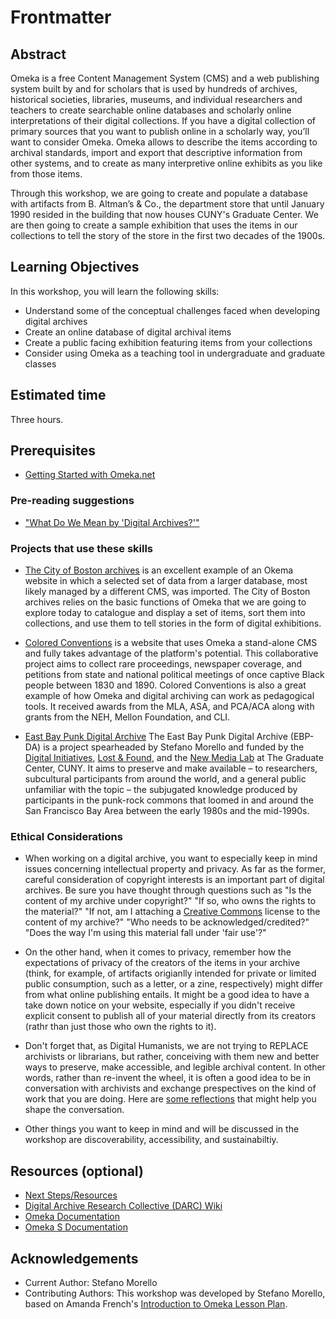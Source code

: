 # Frontmatter

## Abstract

Omeka is a free Content Management System (CMS) and a web publishing system built by and for scholars that is used by hundreds of archives, historical societies, libraries, museums, and individual researchers and teachers to create searchable online databases and scholarly online interpretations of their digital collections. If you have a digital collection of primary sources that you want to publish online in a scholarly way, you’ll want to consider Omeka.
Omeka allows to describe the items according to archival standards, import and export that descriptive information from other systems, and to create as many interpretive online exhibits as you like from those items.

Through this workshop, we are going to create and populate a database with artifacts from B. Altman’s & Co., the department store that until January 1990 resided in the building that now houses CUNY's Graduate Center. We are then going to create a sample exhibition that uses the items in our collections to tell the story of the store in the first two decades of the 1900s.

## Learning Objectives

In this workshop, you will learn the following skills:

- Understand some of the conceptual challenges faced when developing digital archives 
- Create an online database of digital archival items
- Create a public facing exhibition featuring items from your collections
- Consider using Omeka as a teaching tool in undergraduate and graduate classes 

## Estimated time

Three hours.

## Prerequisites

- [Getting Started with Omeka.net](sections/omekainstall.md) 

### Pre-reading suggestions

- ["What Do We Mean by 'Digital Archives?'"](https://darc.gcdiprojects.org/Digital_Archives)

### Projects that use these skills

- [The City of Boston archives](https://cityofbostonarchives.omeka.net/) is an excellent example of an Okema website in which a selected set of data from a larger database, most likely managed by a different CMS, was imported. The City of Boston archives relies on the basic functions of Omeka that we are going to explore today to catalogue and display a set of items, sort them into collections, and use them to tell stories in the form of digital exhibitions. 

- [Colored Conventions](http://coloredconventions.org/) is a website that uses Omeka a stand-alone CMS and fully takes advantage of the platform's potential. This collaborative project aims to collect rare proceedings, newspaper coverage, and petitions from state and national political meetings of once captive Black people between 1830 and 1890. Colored Conventions is also a great example of how Omeka and digital archiving can work as pedagogical tools. It received awards from the MLA, ASA, and PCA/ACA along with grants from the NEH, Mellon Foundation, and CLI.

- [East Bay Punk Digital Archive](www.eastbaypunkda.com) The East Bay Punk Digital Archive (EBP-DA) is a project spearheaded by Stefano Morello and funded by the [Digital Initiatives](https://gcdi.commons.gc.cuny.edu/),  [Lost & Found](https://www.centerforthehumanities.org/lost-and-found), and the [New Media Lab](https://www.centerforthehumanities.org/lost-and-found) at The Graduate Center, CUNY. It aims to preserve and make available – to researchers, subcultural participants from around the world, and a general public unfamiliar with the topic – the subjugated knowledge produced by participants in the punk-rock commons that loomed in and around the San Francisco Bay Area between the early 1980s and the mid-1990s. 

### Ethical Considerations

- When working on a digital archive, you want to especially keep in mind issues concerning intellectual property and privacy. As far as the former, careful consideration of copyright interests is an important part of digital archives. Be sure you have thought through questions such as "Is the content of my archive under copyright?" "If so, who owns the rights to the material?" "If not, am I attaching a [Creative Commons](https://creativecommons.org/licenses/) license to the content of my archive?" "Who needs to be acknowledged/credited?" "Does the way I'm using this material fall under 'fair use'?"

- On the other hand, when it comes to privacy, remember how the expectations of privacy of the creators of the items in your archive (think, for example, of artifacts origianlly intended for private or limited public consumption, such as a letter, or a zine, respectively) might differ from what online publishing entails. It might be a good idea to have a take down notice on your website, especially if you  didn't receive explicit consent to publish all of your material directly from its creators (rathr than just those who own the rights to it). 

- Don't forget that, as Digital Humanists, we are not trying to REPLACE archivists or librarians, but rather, conceiving with them new and better ways to  preserve, make accessible, and legible archival content. In other words, rather than re-invent the wheel, it is often a good idea to be in conversation with archivists and exchange prespectives on the kind of work that you are doing. Here are [some reflections](https://digitalfellows.commons.gc.cuny.edu/2019/10/30/what-to-consider-when-planning-a-digital-project/) that might help you shape the conversation.

-  Other things you want to keep in mind and will be discussed in the workshop are discoverability, accessibility, and sustainabiltiy.

## Resources (optional)

- [Next Steps/Resources](sections/next.md)
- [Digital Archive Research Collective (DARC) Wiki](cuny.is/darc-wiki)
- [Omeka Documentation](https://omeka.org/classic/docs/)
- [Omeka S Documentation](https://omeka.org/s/docs/user-manual/)

## Acknowledgements

- Current Author: Stefano Morello
- Contributing Authors: This workshop was developed by Stefano Morello, based on Amanda French's [Introduction to Omeka Lesson Plan](http://amandafrench.net/2013/11/12/introduction-to-omeka-lesson-plan/).
